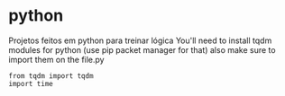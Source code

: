 # python
Projetos feitos em python para treinar lógica
You'll need to install tqdm modules for python (use pip packet manager for that)
also make sure to import them on the file.py 
```
from tqdm import tqdm
import time
```
